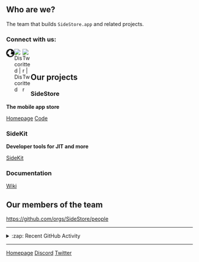 <!-- 
Docs: How to use GitHub README and actions to auto-generate embedded content.
https://github.com/anuraghazra/github-readme-stats
https://www.youtube.com/watch?v=n6d4KHSKqGk
https://github.com/rahuldkjain/github-profile-readme-generator
 -->

## Who are we?

The team that builds `SideStore.app` and related projects.

### Connect with us:

<!--
[![Website](https://img.shields.io/website?label=sidestore.io&style=for-the-badge&url=https://sidestore.io)](https://sidestore.io)
[![Twitter Follow](https://img.shields.io/twitter/follow/sidestore_io?color=1DA1F2&logo=twitter&style=for-the-badge)](https://twitter.com/intent/follow?original_referer=https%3A%2F%2Fgithub.com%2Fsidestore&screen_name=sidestore)
[![GitHub Followers](https://img.shields.io/github/followers/sidestore?style=for-the-badge)]()
[![GitHub Sponsors](https://img.shields.io/github/sponsors/sidestore?style=for-the-badge
)]() 
-->

[<img align="left" alt="sidestore.io" width="22px" src="https://raw.githubusercontent.com/iconic/open-iconic/master/svg/globe.svg" />][website]
[<img align="left" alt="Discord | Discord" width="22px" src="https://cdn.jsdelivr.net/npm/simple-icons@v3/icons/discord.svg" />][discord]
[<img align="left" alt="Twitter | Twitter" width="22px" src="https://cdn.jsdelivr.net/npm/simple-icons@v3/icons/twitter.svg" />][twitter]

<br />
<br />

## Our projects

### SideStore

__The mobile app store__

[Homepage][website]
[Code][git.sidestore]

### SideKit

__Developer tools for JIT and more__

[SideKit][git.sidekit]

### Documentation

[Wiki][wiki]

## Our members of the team

https://github.com/orgs/SideStore/people

---

<details>
  <summary>:zap: Recent GitHub Activity</summary>

<!--START_SECTION:activity-->
1. 🗣 Commented on [#37](https://github.com/SideStore/sidestore.github.io/issues/37) in [SideStore/sidestore.github.io](https://github.com/SideStore/sidestore.github.io)
2. 🗣 Commented on [#584](https://github.com/SideStore/SideStore/issues/584) in [SideStore/SideStore](https://github.com/SideStore/SideStore)
3. 🗣 Commented on [#37](https://github.com/SideStore/sidestore.github.io/issues/37) in [SideStore/sidestore.github.io](https://github.com/SideStore/sidestore.github.io)
4. 🗣 Commented on [#36](https://github.com/SideStore/sidestore.github.io/issues/36) in [SideStore/sidestore.github.io](https://github.com/SideStore/sidestore.github.io)
5. ❌ Closed PR [#36](https://github.com/SideStore/sidestore.github.io/pull/36) in [SideStore/sidestore.github.io](https://github.com/SideStore/sidestore.github.io)
6. 🗣 Commented on [#37](https://github.com/SideStore/sidestore.github.io/issues/37) in [SideStore/sidestore.github.io](https://github.com/SideStore/sidestore.github.io)
7. 🗣 Commented on [#37](https://github.com/SideStore/sidestore.github.io/issues/37) in [SideStore/sidestore.github.io](https://github.com/SideStore/sidestore.github.io)
8. 💪 Opened PR [#37](https://github.com/SideStore/sidestore.github.io/pull/37) in [SideStore/sidestore.github.io](https://github.com/SideStore/sidestore.github.io)
9. 🗣 Commented on [#7](https://github.com/SideStore/omnisette-server/issues/7) in [SideStore/omnisette-server](https://github.com/SideStore/omnisette-server)
10. ❗️ Closed issue [#7](https://github.com/SideStore/omnisette-server/issues/7) in [SideStore/omnisette-server](https://github.com/SideStore/omnisette-server)
11. ❗️ Opened issue [#597](https://github.com/SideStore/SideStore/issues/597) in [SideStore/SideStore](https://github.com/SideStore/SideStore)
12. 🗣 Commented on [#596](https://github.com/SideStore/SideStore/issues/596) in [SideStore/SideStore](https://github.com/SideStore/SideStore)
13. ❗️ Opened issue [#596](https://github.com/SideStore/SideStore/issues/596) in [SideStore/SideStore](https://github.com/SideStore/SideStore)
14. 🗣 Commented on [#578](https://github.com/SideStore/SideStore/issues/578) in [SideStore/SideStore](https://github.com/SideStore/SideStore)
15. 🗣 Commented on [#156](https://github.com/SideStore/SideStore/issues/156) in [SideStore/SideStore](https://github.com/SideStore/SideStore)
16. 🗣 Commented on [#36](https://github.com/SideStore/sidestore.github.io/issues/36) in [SideStore/sidestore.github.io](https://github.com/SideStore/sidestore.github.io)
17. 🗣 Commented on [#36](https://github.com/SideStore/sidestore.github.io/issues/36) in [SideStore/sidestore.github.io](https://github.com/SideStore/sidestore.github.io)
18. 🗣 Commented on [#36](https://github.com/SideStore/sidestore.github.io/issues/36) in [SideStore/sidestore.github.io](https://github.com/SideStore/sidestore.github.io)
19. 🗣 Commented on [#347](https://github.com/SideStore/SideStore/issues/347) in [SideStore/SideStore](https://github.com/SideStore/SideStore)
20. 🗣 Commented on [#36](https://github.com/SideStore/sidestore.github.io/issues/36) in [SideStore/sidestore.github.io](https://github.com/SideStore/sidestore.github.io)
<!--END_SECTION:activity-->

</details>

---

[Homepage][patreon] [Discord][discord] [Twitter][twitter]

<!--
- [Patreon][patreon]
- [OpenCollective][opencollective]
- [YouTube][youtube]
-->

[website]: https://sidestore.io
[wiki]: https://wiki.sidestore.io
[twitter]: https://twitter.com/sidestore_io
[discord]: https://discord.gg/sidestore-949183273383395328
[youtube]: https://youtube.com/TODO
[patreon]: https://www.patreon.com/SideStore
[opencollective]: https://opencollective.com/TODO
[git.sidestore]: https://github.com/SideStore/SideStore/
[git.sidekit]: https://github.com/SideStore/SideKit


